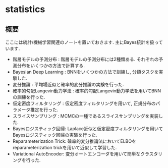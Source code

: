 # statistics

## 概要
ここには統計/機械学習関連のノートを置いておきます. 主にBayes統計を扱っています. 

* 階層モデルの予測分布 : 階層モデルの予測分布には2種類ある. それぞれの予測分布をいくつかの方法で計算する. 
* Bayesian Deep Learning : BNNをいくつかの方法で訓練し, 分類タスクを実験した. 
* 変分推論 : 平均場近似と確率的変分推論の実験を行った. 
* 確率的勾配Langevin動力学法 : 確率的勾配Langevin動力学法を用いてBNNの訓練を行った. 
* 仮定密度フィルタリング : 仮定密度フィルタリングを用いて, 正規分布のパラメータ推定を行った. 
* スライスサンプリング : MCMCの一種であるスライスサンプリングを実装した. 
* Bayesロジスティック回帰: Laplace近似と仮定密度フィルタリングを用いてBayesロジスティック回帰の実験を行った. 
* Reparameterization Trick: 確率的変分推論法においてELBOをreparameterization trickを用いて近似して学習した. 
* Variational AutoEncoder: 変分オートエンコーダを用いて簡単なクラスタリングを行った. 
